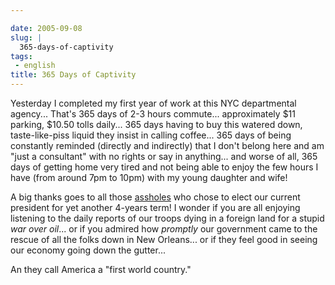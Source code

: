 ```yaml
---

date: 2005-09-08
slug: |
  365-days-of-captivity
tags:
 - english
title: 365 Days of Captivity
---
```


Yesterday I completed my first year of work at this NYC departmental
agency... That's 365 days of 2-3 hours commute... approximately \$11
parking, \$10.50 tolls daily... 365 days having to buy this watered
down, taste-like-piss liquid they insist in calling coffee... 365 days
of being constantly reminded (directly and indirectly) that I don't
belong here and am "just a consultant" with no rights or say in
anything... and worse of all, 365 days of getting home very tired and
not being able to enjoy the few hours I have (from around 7pm to 10pm)
with my young daughter and wife!

A big thanks goes to all those
[assholes](http://www.princeton.edu/~rvdb/JAVA/election2004/) who chose
to elect our current president for yet another 4-years term! I wonder if
you are all enjoying listening to the daily reports of our troops dying
in a foreign land for a stupid *war over oil*... or if you admired how
*promptly* our government came to the rescue of all the folks down in
New Orleans... or if they feel good in seeing our economy going down the
gutter...

An they call America a "first world country."
